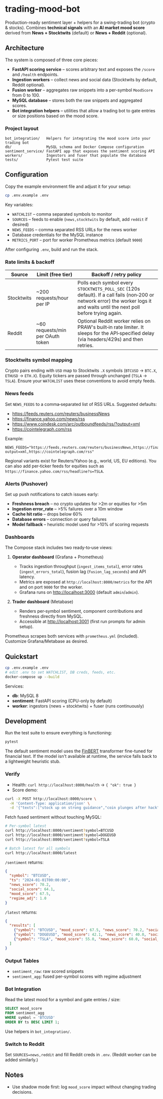 # trading-mood-bot

Production-ready sentiment layer + helpers for a swing-trading bot (crypto & stocks). Combines **technical signals** with an **AI market mood score** derived from **News + Stocktwits** (default) or **News + Reddit** (optional).

## Architecture

The system is composed of three core pieces:

- **FastAPI scoring service** – scores arbitrary text and exposes the `/score` and `/health` endpoints.
- **Ingestion workers** – collect news and social data (Stocktwits by default, Reddit optional).
- **Fusion worker** – aggregates raw snippets into a per-symbol `MoodScore` from 0 to 100.
- **MySQL database** – stores both the raw snippets and aggregated scores.
- **Bot integration helpers** – utilities that allow a trading bot to gate entries or size positions based on the mood score.

### Project layout

```
bot_integration/   Helpers for integrating the mood score into your trading bot
db/                MySQL schema and Docker Compose configuration
sentiment_service/ FastAPI app that exposes the sentiment scoring API
workers/           Ingestors and fuser that populate the database
tests/             Pytest test suite
```

## Configuration

Copy the example environment file and adjust it for your setup:

```bash
cp .env.example .env
```

Key variables:

- `WATCHLIST` – comma separated symbols to monitor
- `SOURCES` – feeds to enable (`news,stocktwits` by default, add `reddit` if desired)
- `NEWS_FEEDS` – comma separated RSS URLs for the news worker
- Database credentials for the MySQL instance
- `METRICS_PORT` – port for worker Prometheus metrics (default `9000`)

After configuring `.env`, build and run the stack.

### Rate limits & backoff

| Source     | Limit (free tier)                | Backoff / retry policy |
|------------|---------------------------------|------------------------|
| Stocktwits | ~200 requests/hour per IP       | Polls each symbol every `STOCKTWITS_POLL_SEC` (120s default). If a call fails (non‑200 or network error) the worker logs it and waits until the next poll before trying again. |
| Reddit     | ~60 requests/min per OAuth token | Optional Reddit worker relies on PRAW's built‑in rate limiter. It sleeps for the API‑specified delay (via headers/429s) and then retries. |

### Stocktwits symbol mapping

Crypto pairs ending with `USD` map to Stocktwits `.X` symbols (`BTCUSD` → `BTC.X`, `ETHUSD` → `ETH.X`). Equity tickers are passed through unchanged (`TSLA` → `TSLA`). Ensure your `WATCHLIST` uses these conventions to avoid empty feeds.

### News feeds

Set `NEWS_FEEDS` to a comma‑separated list of RSS URLs. Suggested defaults:

- https://feeds.reuters.com/reuters/businessNews
- https://finance.yahoo.com/news/rss
- https://www.coindesk.com/arc/outboundfeeds/rss/?output=xml
- https://cointelegraph.com/rss

Example:

```env
NEWS_FEEDS="https://feeds.reuters.com/reuters/businessNews,https://finance.yahoo.com/news/rss,https://www.coindesk.com/arc/outboundfeeds/rss/?output=xml,https://cointelegraph.com/rss"
```

Regional variants exist for Reuters/Yahoo (e.g., world, US, EU editions). You can also add per‑ticker feeds for equities such as `https://finance.yahoo.com/rss/headline?s=TSLA`.

### Alerts (Pushover)

Set up push notifications to catch issues early:

- **Freshness breach** – no crypto updates for >2m or equities for >5m
- **Ingestion error_rate** – >5% failures over a 10m window
- **Cache hit ratio** – drops below 60%
- **Database errors** – connection or query failures
- **Model fallback** – heuristic model used for >10% of scoring requests

### Dashboards

The Compose stack includes two ready‑to‑use views:

1. **Operator dashboard** (Grafana + Prometheus)
   - Tracks ingestion throughput (`ingest_items_total`), error rates (`ingest_errors_total`),
     fusion lag (`fusion_lag_seconds`) and API latency.
   - Metrics are exposed at `http://localhost:8000/metrics` for the API and on port `9000` for the worker.
   - Grafana runs on [http://localhost:3000](http://localhost:3000) (default `admin`/`admin`).

2. **Trader dashboard** (Metabase)
   - Renders per‑symbol sentiment, component contributions and freshness directly from MySQL.
   - Accessible at [http://localhost:3001](http://localhost:3001) (first run prompts for admin setup).

Prometheus scrapes both services with `prometheus.yml` (included). Customize Grafana/Metabase as desired.

## Quickstart

```bash
cp .env.example .env
# edit .env to set WATCHLIST, DB creds, feeds, etc.
docker-compose up --build
```

Services:
- **db**: MySQL 8
- **sentiment**: FastAPI scoring (CPU-only by default)
- **worker**: ingestors (news + stocktwits) + fuser (runs continuously)

## Development

Run the test suite to ensure everything is functioning:

```bash
pytest
```

The default sentiment model uses the [FinBERT](https://huggingface.co/ProsusAI/finbert) transformer fine-tuned for financial text.
If the model isn't available at runtime, the service falls back to a lightweight heuristic stub.

### Verify
- Health: `curl http://localhost:8000/health` → `{ "ok": true }`
- Score demo:
```bash
curl -X POST http://localhost:8000/score \
  -H 'Content-Type: application/json' \
  -d '{"texts":["stock up on strong guidance","coin plunges after hack"]}'
```

Fetch fused sentiment without touching MySQL:

```bash
# Per-symbol latest
curl http://localhost:8000/sentiment?symbol=BTCUSD
curl http://localhost:8000/sentiment?symbol=DOGEUSD
curl http://localhost:8000/sentiment?symbol=TSLA

# Batch latest for all symbols
curl http://localhost:8000/latest
```

`/sentiment` returns:

```json
{
  "symbol": "BTCUSD",
  "ts": "2024-01-01T00:00:00",
  "news_score": 70.2,
  "social_score": 64.1,
  "mood_score": 67.5,
  "regime_adj": 1.0
}
```

`/latest` returns:

```json
{
  "results": [
    {"symbol": "BTCUSD", "mood_score": 67.5, "news_score": 70.2, "social_score": 64.1, "regime_adj": 1.0, "ts": "2024-01-01T00:00:00"},
    {"symbol": "DOGEUSD", "mood_score": 42.1, "news_score": 40.0, "social_score": 43.2, "regime_adj": 1.0, "ts": "2024-01-01T00:00:00"},
    {"symbol": "TSLA", "mood_score": 55.0, "news_score": 60.0, "social_score": 50.0, "regime_adj": 1.0, "ts": "2024-01-01T00:00:00"}
  ]
}
```

### Output Tables
- `sentiment_raw`: raw scored snippets
- `sentiment_agg`: fused per-symbol scores with regime adjustment

### Bot Integration
Read the latest mood for a symbol and gate entries / size:
```sql
SELECT mood_score
FROM sentiment_agg
WHERE symbol = 'BTCUSD'
ORDER BY ts DESC LIMIT 1;
```
Use helpers in `bot_integration/`.

### Switch to Reddit
Set `SOURCES=news,reddit` and fill Reddit creds in `.env`. (Reddit worker can be added similarly.)

## Notes
- Use shadow mode first: log `mood_score` impact without changing trading decisions.

